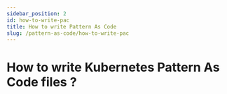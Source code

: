 ```yaml
---
sidebar_position: 2
id: how-to-write-pac
title: How to write Pattern As Code
slug: /pattern-as-code/how-to-write-pac
---
```

# How to write Kubernetes Pattern As Code files ?